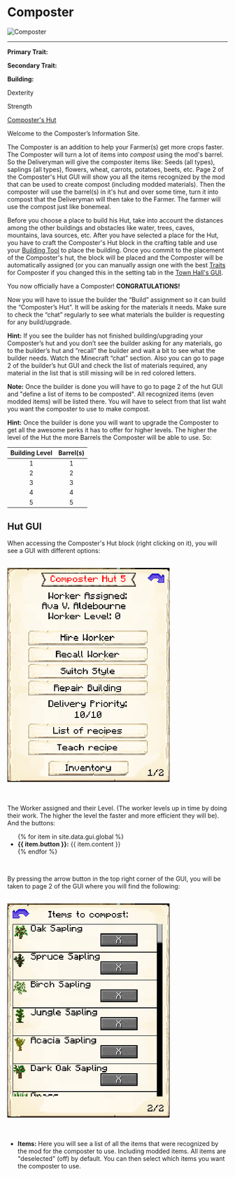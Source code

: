 # Composter

<div class="infobox box text-center">
<img src="../../assets/images/workers/composter.png" alt="Composter" />
<hr />
  <div class="row section-text text-left">
    <div class="col">
      <p><strong>Primary Trait:</strong></p>
      <p><strong>Secondary Trait:</strong></p>
      <p><strong>Building:</strong></p>
    </div>
    <div class="col">
      <p>Dexterity</p>
      <p>Strength</p>
      <p><a href="../buildings/composter.md">Composter's Hut</a></p>
    </div>
  </div>
</div>

Welcome to the Composter’s Information Site.

The Composter is an addition to help your Farmer(s) get more crops faster. The Composter will turn a lot of items into *compost* using the mod's barrel. So the Deliveryman will give the composter items like: Seeds (all types), saplings (all types), flowers, wheat, carrots, potatoes, beets, etc. Page 2 of the Composter's Hut GUI will show you all the items recognized by the mod that can be used to create compost (including modded materials). Then the composter will use the barrel(s) in it's hut and over some time, turn it into compost that the Deliveryman will then take to the Farmer. The farmer will use the compost just like bonemeal.

Before you choose a place to build his Hut, take into account the distances among the other buildings and obstacles like water, trees, caves, mountains, lava sources, etc. After you have selected a place for the Hut, you have to craft the Composter's Hut block in the crafting table and use your [Building Tool](../../source/tutorials/building_tool) to place the building. Once you commit to the placement of the Composter's hut, the block will be placed and the Composter will be automatically assigned (or you can manually assign one with the best  [Traits](../../source/tutorials/worker_info) for Composter if you changed this in the setting tab in the [Town Hall's GUI](../../source/buildings/townhall).

You now officially have a Composter! **CONGRATULATIONS!**

Now you will have to issue the builder the “Build” assignment so it can build the “Composter’s Hut”. It will be asking for the materials it needs. Make sure to check the “chat” regularly to see what materials the builder is requesting for any build/upgrade.

**Hint:** If you see the builder has not finished building/upgrading your Composter’s hut and you don’t see the builder asking for any materials, go to the builder’s hut and “recall” the builder and wait a bit to see what the builder needs. Watch the Minecraft “chat” section. Also you can go to page 2 of the builder’s hut GUI and check the list of materials required, any material in the list that is still missing will be in red colored letters.

**Note:** Once the builder is done you will have to go to page 2 of the hut GUI and "define a list of items to be composted". All recognized items (even modded items) will be listed there. You will have to select from that list waht you want the composter to use to make compost.

**Hint:** Once the builder is done you will want to upgrade the Composter to get all the awesome perks it has to offer for higher levels. The higher the level of the Hut the more Barrels the Composter will be able to use. So:


| Building Level | Barrel(s) |
| :-----: | :-----: |
| 1 | 1 |
| 2 | 2 |
| 3 | 3 |
| 4 | 4 |
| 5 | 5 |


## Hut GUI

When accessing the Composter's Hut block (right clicking on it), you will see a GUI with different options:

<br>
<div class="row">
  <div class="col-sm-12 col-md">
    <img src="../../assets/images/gui/composter_gui.png" class="img-fluid mx-auto" alt="Composter GUI">
  </div>
  <div class="col-sm-12 col-md"><br><br>
    <p>The Worker assigned and their Level. (The worker levels up in time by doing their work. The higher the level the faster and more efficient they will be). And the buttons:</p>
    <ul>
      {% for item in site.data.gui.global %}
        <li><strong>{{ item.button }}:</strong> {{ item.content }}</li>
      {% endfor %}
    </ul>
  </div>
</div>
<br>

By pressing the arrow button in the top right corner of the GUI, you will be taken to page 2 of the GUI where you will find the following:

<br>
<div class="row">
  <div class="col-sm-12 col-md">
    <img src="../../assets/images/gui/composter_gui2.png" class="img-fluid mx-auto" alt="Composter GUI 2">
  </div>
  <div class="col-sm-12 col-md">
    <ul><br><br>
      <li><strong>Items:</strong> Here you will see a list of all the items that were recognized by the mod for the composter to use. Including modded items. All items are "deselected" (off) by default. You can then select which items you want the composter to use. </li>
    </ul>
  </div>
</div>
<br>

